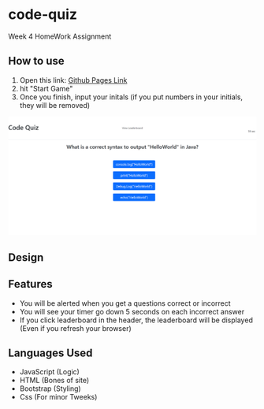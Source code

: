 # code-quiz
Week 4 HomeWork Assignment

## How to use
1. Open this link: [Github Pages Link](https://quentinhnilica.github.io/code-quiz/)
2. hit "Start Game"
3. Once you finish, input your initals (if you put numbers in your initials, they will be removed)

![image](Code-Quiz.png)

## Design 


## Features
- You will be alerted when you get a questions correct or incorrect
- You will see your timer go down 5 seconds on each incorrect answer
- If you click leaderboard in the header, the leaderboard will be displayed (Even if you refresh your browser)

## Languages Used
- JavaScript (Logic)
- HTML (Bones of site)
- Bootstrap (Styling)
- Css (For minor Tweeks)
